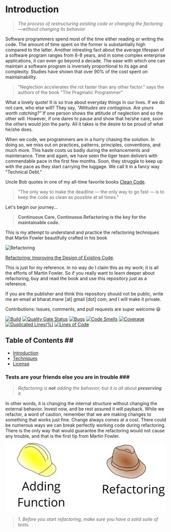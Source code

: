# Introduction

> _The process of restructuring existing code or changing the factoring—without changing its behavior_

Software programmers spend most of the time either reading or writing the code. The amount of time spent on the former is substantially high compared to the latter. Another intresting fact about the average lifespan of a software program ranges from 6-8 years, and in some complex enterprise applications, it can even go beyond a decade. The ease with which one can maintain a software program is inversely proportional to its age and complexity. Studies have shown that over 90% of the cost spent on maintainability.

> "Neglection accelerates the rot faster than any other factor." says the authors of the book "The Pragmatic Programmer"

What a lovely quote! It is so true about everyday things in our lives. If we do not care, who else will? They say, _"Attitudes are contagious. Are yours worth catching?"_ If one person shows the attitude of neglection and so the other will. However, if one dares to pause and show that he/she care, soon the others would join the party. All it takes is the desire to be proud of what he/she does.

When we code, we programmers are in a hurry chasing the solution. In doing so, we miss out on practices, patterns, principles, conventions, and much more. This haste costs us badly during the enhancements and maintenance. Time and again, we have seen the tiger team delivers with commendable pace in the first few months. Soon, they struggle to keep up with the pace as they start carrying the luggage. We call it in a fancy way "Technical Debt."

Uncle Bob quotes in one of my all-time favorite books [Clean Code](https://www.amazon.in/Clean-Code-Robert-C-Martin/dp/8131773388).

> "The only way to make the deadline — the only way to go fast — is to keep the code as clean as possible at all times."

Let's begin our journey...

> **Continuous Care, Continuous Refactoring is the key for the maintainable code.**

This is my attempt to understand and practice the refactoring techniques that Martin Fowler beautifully crafted in his book

![Refactoring](https://martinfowler.com/books/refact2.jpg)

[Refactoring: Improving the Design of Existing Code](https://martinfowler.com/books/refactoring.html).

This is just for my reference. In no way do I claim this as my work; it is all the efforts of Martin Fowler. So if you really want to learn deeper about refactoring, buy and read the book and use this repository just as a reference.

If you are the publisher and think this repository should not be public, write me an email at bharat.mane \[at\] gmail \[dot\] com, and I will make it private.

Contributions: Issues, comments, and pull requests are super welcome 😃

[![Build](https://github.com/bharatmane/refactoring/actions/workflows/build.yml/badge.svg)](https://github.com/bharatmane/refactoring/actions/workflows/build.yml) [![Quality Gate Status](https://sonarcloud.io/api/project_badges/measure?project=bharatmane_refactoring&metric=alert_status)](https://sonarcloud.io/dashboard?id=bharatmane_refactoring) [![Bugs](https://sonarcloud.io/api/project_badges/measure?project=bharatmane_refactoring&metric=bugs)](https://sonarcloud.io/dashboard?id=bharatmane_refactoring) [![Code Smells](https://sonarcloud.io/api/project_badges/measure?project=bharatmane_refactoring&metric=code_smells)](https://sonarcloud.io/dashboard?id=bharatmane_refactoring) [![Coverage](https://sonarcloud.io/api/project_badges/measure?project=bharatmane_refactoring&metric=coverage)](https://sonarcloud.io/dashboard?id=bharatmane_refactoring) [![Duplicated Lines\(%\)](https://sonarcloud.io/api/project_badges/measure?project=bharatmane_refactoring&metric=duplicated_lines_density)](https://sonarcloud.io/dashboard?id=bharatmane_refactoring) [![Lines of Code](https://sonarcloud.io/api/project_badges/measure?project=bharatmane_refactoring&metric=ncloc)](https://sonarcloud.io/dashboard?id=bharatmane_refactoring)

## Table of Contents \#\#

* [Introduction](docs.md#introduction)
* [Techniques](docs.md#Techniques)
* [License](docs.md#license)

### Tests are your friends else you are in trouble \#\#\#

> _Refactoring is **not** adding the behavior, but it is all about **preserving** it._

In other words, it is changing the internal structure without changing the external behavior. Invest now, and be rest assured it will payback. While we refactor, a word of caution, remember that we are making changes to something that works just fine. Change always comes at a cost. There could be numerous ways we can break perfectly working code during refactoring. There is the only way that would guarantee the refactoring would not cause any trouble, and that is the first tip from Martin Fowler.

![The two-hat metaphor was conceived by Kent Beck.](.gitbook/assets/two-hats.png)

> _1. Before you start refactoring, make sure you have a solid suite of tests._

